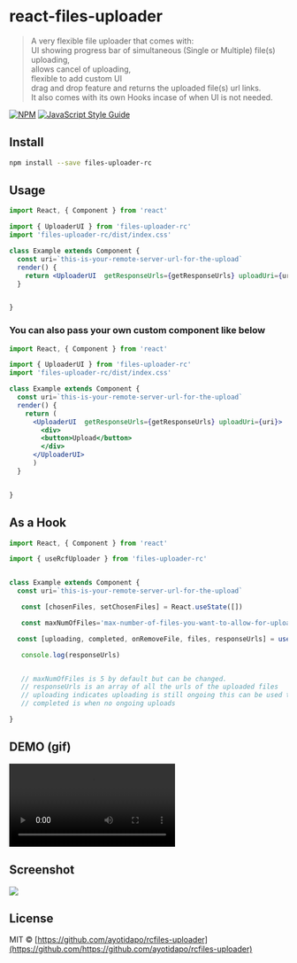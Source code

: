 
# react-files-uploader

> A very flexible file uploader that comes with: <br/>
> UI showing progress bar of simultaneous (Single or Multiple) file(s) uploading,<br/>
> allows cancel of uploading,<br/>
> flexible to add custom UI<br/>
> drag and drop feature and returns the uploaded file(s) url links.<br/>
> It also comes with its own Hooks incase of when UI is not needed.

[![NPM](https://img.shields.io/npm/v/react-files-uploader.svg)](https://www.npmjs.com/package/rfiles-uploader-rc) [![JavaScript Style Guide](https://img.shields.io/badge/code_style-standard-brightgreen.svg)](https://standardjs.com)

## Install

```bash
npm install --save files-uploader-rc
```

## Usage

```jsx
import React, { Component } from 'react'

import { UploaderUI } from 'files-uploader-rc'
import 'files-uploader-rc/dist/index.css'

class Example extends Component {
  const uri=`this-is-your-remote-server-url-for-the-upload`
  render() {
    return <UploaderUI  getResponseUrls={getResponseUrls} uploadUri={uri} />
  }


}
```

### You can also pass your own custom component like below

```jsx
import React, { Component } from 'react'

import { UploaderUI } from 'files-uploader-rc'
import 'files-uploader-rc/dist/index.css'

class Example extends Component {
  const uri=`this-is-your-remote-server-url-for-the-upload`
  render() {
    return (
      <UploaderUI  getResponseUrls={getResponseUrls} uploadUri={uri}>
        <div>
        <button>Upload</button>
        </div>
      </UploaderUI>
      )
  }


}
```

## As a Hook

```jsx
import React, { Component } from 'react'

import { useRcfUploader } from 'files-uploader-rc'


class Example extends Component {
  const uri=`this-is-your-remote-server-url-for-the-upload`

   const [chosenFiles, setChosenFiles] = React.useState([])

   const maxNumOfFiles='max-number-of-files-you-want-to-allow-for-upload'

  const [uploading, completed, onRemoveFile, files, responseUrls] = useRcfUploader(uri, chosenFiles,maxNumOfFiles)

   console.log(responseUrls)


   // maxNumOfFiles is 5 by default but can be changed.
   // responseUrls is an array of all the urls of the uploaded files
   // uploading indicates uploading is still ongoing this can be used to know when to enable the submit  button
   // completed is when no ongoing uploads

}
```

## DEMO (gif)

![Demo](https://res.cloudinary.com/oladapo/video/upload/v1616492886/test2-folder/yd0aqwzvngvogtpu6gxn.mov)

## Screenshot
![](https://res.cloudinary.com/oladapo/image/upload/v1616607800/test2-folder/jmgjcy9yulh3ggnmveb8.png)
## License

MIT © [https://github.com/ayotidapo/rcfiles-uploader](https://github.com/https://github.com/ayotidapo/rcfiles-uploader)
